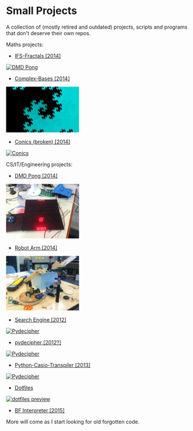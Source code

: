 Small Projects
===

A collection of (mostly retired and outdated) projects, scripts and programs that don't deserve their own repos.

Maths projects:

* <a href="IFS-Fractals">IFS-Fractals [2014]

<img src="http://i.imgur.com/JhOh1cK.png" alt="DMD Pong" width="200"/></a>

* <a href="Complex-Bases">Complex-Bases [2014]

<img src="/Complex-Bases/Base%20Representation/Favourites/%3C1.0%20+%201.0i%3EZ%202%5E22.jpeg" alt="1+1i" width="200"/><a/>

* <a href="Conics">Conics (broken) [2014]

<img src="http://i.imgur.com/TlJuLSm.jpg" alt="Conics" width="200"/></a>



CS/IT/Engineering projects:

* <a href="dmd-pong">DMD Pong [2014]

<img src="/dmd-pong/image.jpg" alt="DMD Pong" width="200"/></a>

* <a href="robotic-arm">Robot Arm [2014]

<img src="/robotic-arm/development.jpg" alt="Robot Arm" width="200"/></a>

* <a href="Search-Engine">Search Engine [2012]

<img src="http://i.imgur.com/hUMIPwQ.png" alt="Pydecipher" width="200"/></a>

* <a href="pydecipher">pydecipher [2012?]

<img src="http://i.imgur.com/mY0jjP7.png" alt="Pydecipher" width="200"/></a>

* <a href="Python-CBasic-Transpiler">Python-Casio-Transpiler [2013]

<img src="http://i.imgur.com/yUZrIiv.png" alt="Pydecipher" width="200"/></a>

* <a href="dotfiles">Dotfiles

<img src="http://i.imgur.com/tCuR0ue.png" alt="dotfiles preview" width="200"/></a>

* <a href="bf-interpreter">BF Interpreter [2015]</a>

More will come as I start looking for old forgotten code.
